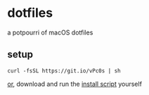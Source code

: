 # dotfiles

a potpourri of macOS dotfiles

## setup

    curl -fsSL https://git.io/vPc0s | sh

[or][], download and run the [install script][] yourself

[or]: https://www.idontplaydarts.com/2016/04/detecting-curl-pipe-bash-server-side
[install script]: lib/install.sh
